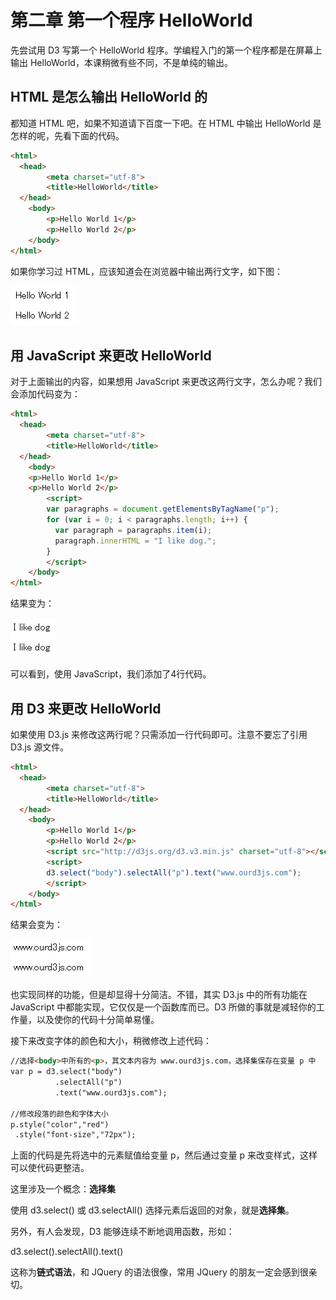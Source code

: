 # 第二章 第一个程序 HelloWorld

先尝试用 D3 写第一个 HelloWorld 程序。学编程入门的第一个程序都是在屏幕上输出 HelloWorld，本课稍微有些不同，不是单纯的输出。

## HTML 是怎么输出 HelloWorld 的

都知道 HTML 吧，如果不知道请下百度一下吧。在 HTML 中输出 HelloWorld 是怎样的呢，先看下面的代码。

```html
<html> 
  <head> 
        <meta charset="utf-8"> 
        <title>HelloWorld</title> 
  </head> 
    <body> 
        <p>Hello World 1</p>
        <p>Hello World 2</p>
    </body> 
</html>
```

如果你学习过 HTML，应该知道会在浏览器中输出两行文字，如下图：

![html输出两行段落](./images/hello-1.png)

## 用 JavaScript 来更改 HelloWorld

对于上面输出的内容，如果想用 JavaScript 来更改这两行文字，怎么办呢？我们会添加代码变为：

```html
<html> 
  <head> 
        <meta charset="utf-8"> 
        <title>HelloWorld</title> 
  </head> 
    <body> 
    <p>Hello World 1</p>
    <p>Hello World 2</p>
        <script>
        var paragraphs = document.getElementsByTagName("p");
        for (var i = 0; i < paragraphs.length; i++) {
          var paragraph = paragraphs.item(i);
          paragraph.innerHTML = "I like dog.";
        }          
        </script> 
    </body> 
</html>
```

结果变为：

![用 JavaScript 更改段落元素](./images/hello-2.png)

可以看到，使用 JavaScript，我们添加了4行代码。

## 用 D3 来更改 HelloWorld

如果使用 D3.js 来修改这两行呢？只需添加一行代码即可。注意不要忘了引用 D3.js 源文件。

```html
<html> 
  <head> 
        <meta charset="utf-8"> 
        <title>HelloWorld</title> 
  </head> 
    <body> 
        <p>Hello World 1</p>
        <p>Hello World 2</p>
        <script src="http://d3js.org/d3.v3.min.js" charset="utf-8"></script> 
        <script>  
        d3.select("body").selectAll("p").text("www.ourd3js.com");      
        </script> 
    </body> 
</html>
```

结果会变为：

![用 D3.js 更改段落元素](./images/hello-3.png)

也实现同样的功能，但是却显得十分简洁。不错，其实 D3.js 中的所有功能在 JavaScript 中都能实现，它仅仅是一个函数库而已。D3 所做的事就是减轻你的工作量，以及使你的代码十分简单易懂。

接下来改变字体的颜色和大小，稍微修改上述代码：

```html
//选择<body>中所有的<p>，其文本内容为 www.ourd3js.com，选择集保存在变量 p 中
var p = d3.select("body")
          .selectAll("p")
          .text("www.ourd3js.com");

//修改段落的颜色和字体大小
p.style("color","red")
 .style("font-size","72px");
 ```

上面的代码是先将选中的元素赋值给变量 p，然后通过变量 p 来改变样式，这样可以使代码更整洁。

这里涉及一个概念：**选择集**

使用 d3.select() 或 d3.selectAll() 选择元素后返回的对象，就是**选择集**。

另外，有人会发现，D3 能够连续不断地调用函数，形如：

d3.select().selectAll().text()

这称为**链式语法**，和 JQuery 的语法很像，常用 JQuery 的朋友一定会感到很亲切。